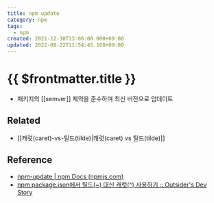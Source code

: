 ```yaml
---
title: npm update
category: npm
tags:
  - npm
created: 2021-12-30T13:06:00.000+09:00
updated: 2022-08-22T11:54:45.168+09:00
---
```


# {{ $frontmatter.title }}

- 패키지의 [[semver]] 제약을 준수하며 최신 버전으로 업데이트

## Related

- [[캐럿(caret)-vs-틸드(tilde)|캐럿(caret) vs 틸드(tilde)]]

## Reference

- [npm-update | npm Docs (npmjs.com)](https://docs.npmjs.com/cli/v8/commands/npm-update/)
- [npm package.json에서 틸드(~) 대신 캐럿(^) 사용하기 :: Outsider's Dev Story](https://blog.outsider.ne.kr/1041)

